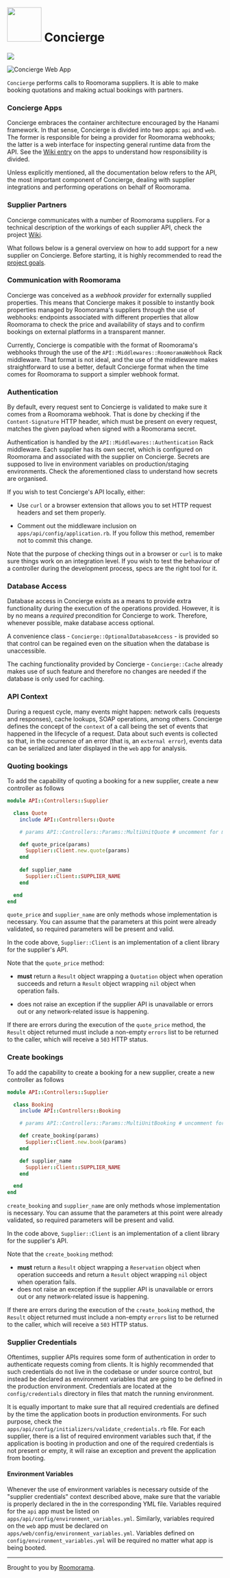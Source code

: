 # <img src="https://cloud.githubusercontent.com/assets/613784/13418979/98600198-dfb5-11e5-96fd-142dc2932b10.png" height="80" width="80" /> Concierge

<a href="https://circleci.com/gh/roomorama/concierge/tree/master">
  <img src="https://circleci.com/gh/roomorama/concierge.svg?style=shield&circle-token=bd8f156b6313c0c08cfd943593287516720250fb" />
</a>

![Concierge Web App](https://cloud.githubusercontent.com/assets/613784/15269423/900f7efa-1a30-11e6-9f61-aaf48ac71ab4.png)

`Concierge` performs calls to Roomorama suppliers. It is able to make booking quotations
and making actual bookings with partners.

### Concierge Apps

Concierge embraces the container architecture encouraged by the Hanami framework.
In that sense, Concierge is divided into two apps: `api` and `web`. The former is
responsible for being a provider for Roomorama webhooks; the latter is a web interface
for inspecting general runtime data from the API. See the [Wiki entry](https://github.com/roomorama/concierge/wiki/Concierge-Apps)
on the apps to understand how responsibility is divided.

Unless explicitly mentioned, all the documentation below refers to the API,
the most important component of Concierge, dealing with supplier integrations
and performing operations on behalf of Roomorama.

### Supplier Partners

Concierge communicates with a number of Roomorama suppliers. For a technical
description of the workings of each supplier API, check the project [Wiki](https://github.com/roomorama/concierge/wiki).

What follows below is a general overview on how to add support for a new
supplier on Concierge. Before starting, it is highly recommended to
read the [project goals](https://github.com/roomorama/concierge/wiki/Concierge-Service-Goals).

### Communication with Roomorama

Concierge was conceived as a _webhook provider_ for externally supplied properties.
This means that Concierge makes it possible to instantly book properties managed by
Roomorama's suppliers through the use of webhooks: endpoints associated with different
properties that allow Roomorama to check the price and availability of stays and to
confirm bookings on external platforms in a transparent manner.

Currently, Concierge is compatible with the format of Roomorama's webhooks through
the use of the `API::Middlewares::RoomoramaWebhook` Rack middleware. That format
is not ideal, and the use of the middleware makes straightforward to use a better,
default Concierge format when the time comes for Roomorama to support a simpler
webhook format.

### Authentication

By default, every request sent to Concierge is validated to make sure it comes from
a Roomorama webhook. That is done by checking if the `Content-Signature` HTTP header,
which must be present on every request, matches the given payload when signed with a
Roomorama secret.

Authentication is handled by the `API::Middlewares::Authentication` Rack middleware.
Each supplier has its own secret, which is configured on Roomorama and associated with
the supplier on Concierge. Secrets are supposed to live in environment variables on
production/staging environments. Check the aforementioned class to understand how
secrets are organised.

If you wish to test Concierge's API locally, either:

* Use `curl` or a browser extension that allows you to set HTTP request headers and set them
properly.

* Comment out the middleware inclusion on `apps/api/config/application.rb`. If you follow
this method, remember not to commit this change.

Note that the purpose of checking things out in a browser or `curl` is to make sure
things work on an integration level. If you wish to test the behaviour of a controller during
the development process, specs are the right tool for it.

### Database Access

Database access in Concierge exists as a means to provide extra functionality during
the execution of the operations provided. However, it is by no means a _required_
precondition for Concierge to work. Therefore, whenever possible, make database access
optional.

A convenience class - `Concierge::OptionalDatabaseAccess` - is provided so that
control can be regained even on the situation when the database is unaccessible.

The caching functionality provided by Concierge - `Concierge::Cache` already makes
use of such feature and therefore no changes are needed if the database is only
used for caching.

### API Context

During a request cycle, many events might happen: network calls (requests and responses),
cache lookups, SOAP operations, among others. Concierge defines the concept of the `context`
of a call being the set of events that happened in the lifecycle of a request. Data about
such events is collected so that, in the ocurrence of an error (that is, an `external error`),
events data can be serialized and later displayed in the `web` app for analysis.

### Quoting bookings

To add the capability of quoting a booking for a new supplier, create a new controller
as follows

~~~ruby
module API::Controllers::Supplier

  class Quote
    include API::Controllers::Quote

    # params API::Controllers::Params::MultiUnitQuote # uncomment for multi unit supplier

    def quote_price(params)
      Supplier::Client.new.quote(params)
    end
    
    def supplier_name
      Supplier::Client::SUPPLIER_NAME
    end

  end
end
~~~

`quote_price` and `supplier_name` are only methods whose implementation is necessary. You can assume
that the parameters at this point were already validated, so required parameters
will be present and valid.

In the code above, `Supplier::Client` is an implementation of a client library
for the supplier's API.

Note that the `quote_price` method:

* **must** return a `Result` object wrapping a `Quotation` object when operation succeeds and return a `Result` object wrapping `nil` object when operation fails.

* does not raise an exception if the supplier API is unavailable or errors out or any
network-related issue is happening.

If there are errors during the execution of the `quote_price` method, the `Result`
object returned must include a non-empty `errors` list to be returned to the caller,
which will receive a `503` HTTP status.

### Create bookings

To add the capability to create a booking for a new supplier, create a new controller
as follows

~~~ruby
module API::Controllers::Supplier

  class Booking
    include API::Controllers::Booking

    # params API::Controllers::Params::MultiUnitBooking # uncomment for multi unit supplier

    def create_booking(params)
      Supplier::Client.new.book(params)
    end

    def supplier_name
      Supplier::Client::SUPPLIER_NAME
    end

  end
end
~~~

`create_booking` and `supplier_name` are only methods whose implementation is necessary. You can assume
that the parameters at this point were already validated, so required parameters
will be present and valid.

In the code above, `Supplier::Client` is an implementation of a client library
for the supplier's API.

Note that the `create_booking` method:

* **must** return a `Result` object wrapping a `Reservation` object when operation succeeds and return a `Result` object wrapping `nil` object when operation fails.
* does not raise an exception if the supplier API is unavailable or errors out or any
network-related issue is happening.

If there are errors during the execution of the `create_booking` method, the `Result`
object returned must include a non-empty `errors` list to be returned to the caller,
which will receive a `503` HTTP status.

### Supplier Credentials

Oftentimes, supplier APIs requires some form of authentication in order to authenticate
requests coming from clients. It is highly recommended that such credentials do not
live in the codebase or under source control, but instead be declared as environment
variables that are going to be defined in the production environment. Credentials
are located at the `config/credentials` directory in files that match the running
environment.

It is equally important to make sure that all required credentials are defined by the
time the application boots in production environments. For such purpose, check the
`apps/api/config/initializers/validate_credentials.rb` file. For each supplier, there
is a list of required environment variables such that, if the application is booting
in production and one of the required credentials is not present or empty, it will raise
an exception and prevent the application from booting.

#### Environment Variables

Whenever the use of environment variables is necessary outside of the "supplier credentials"
context described above, make sure that the variable is properly declared in the
in the corresponding YML file. Variables required for the `api` app must be listed
on `apps/api/config/environment_variables.yml`. Similarly, variables required on the
`web` app must be declared on `apps/web/config/environment_variables.yml`. Variables
defined on `config/environment_variables.yml` will be required no matter what app
is being booted.

*****

Brought to you by [Roomorama](https://www.roomorama.com/).
